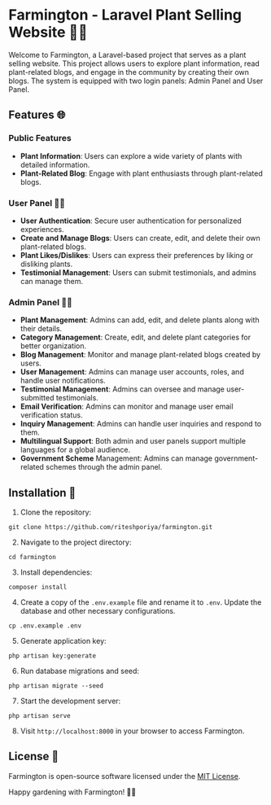 # Farmington - Laravel Plant Selling Website 🌱🌿
Welcome to Farmington, a Laravel-based project that serves as a plant selling website. This project allows users to explore plant information, read plant-related blogs, and engage in the community by creating their own blogs. The system is equipped with two login panels: Admin Panel and User Panel.

## Features 🌐
### Public Features
- **Plant Information**: Users can explore a wide variety of plants with detailed information.
- **Plant-Related Blog**: Engage with plant enthusiasts through plant-related blogs.

### User Panel 🧑‍💻
- **User Authentication**: Secure user authentication for personalized experiences.
- **Create and Manage Blogs**: Users can create, edit, and delete their own plant-related blogs.
- **Plant Likes/Dislikes**: Users can express their preferences by liking or disliking plants.
- **Testimonial Management**: Users can submit testimonials, and admins can manage them.


### Admin Panel 👨‍💼
- **Plant Management**: Admins can add, edit, and delete plants along with their details.
- **Category Management**: Create, edit, and delete plant categories for better organization.
- **Blog Management**: Monitor and manage plant-related blogs created by users.
- **User Management**: Admins can manage user accounts, roles, and handle user notifications.
- **Testimonial Management**: Admins can oversee and manage user-submitted testimonials.
- **Email Verification**: Admins can monitor and manage user email verification status.
- **Inquiry Management**: Admins can handle user inquiries and respond to them.
- **Multilingual Support**: Both admin and user panels support multiple languages for a global audience.
- **Government Scheme** Management: Admins can manage government-related schemes through the admin panel.

## Installation 🚀
1. Clone the repository:
```shell
git clone https://github.com/riteshporiya/farmington.git
```
2. Navigate to the project directory:
```shell
cd farmington 
```
3. Install dependencies:
```shell
composer install
```
4. Create a copy of the `.env.example` file and rename it to `.env`. Update the database and other necessary configurations.
```shell
cp .env.example .env
```
5. Generate application key:
```shell
php artisan key:generate
```
6. Run database migrations and seed:
```shell
php artisan migrate --seed
```
7. Start the development server:
```shell
php artisan serve
```
8. Visit `http://localhost:8000` in your browser to access Farmington.

## License 📄
Farmington is open-source software licensed under the [MIT License](LICENSE).

Happy gardening with Farmington! 🌱🌿



